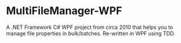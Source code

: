 # MultiFileManager-WPF
A .NET Framework C# WPF project from circa 2010 that helps you to manage file properties in bulk/batches. Re-written in WPF using TDD.
